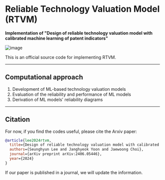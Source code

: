 # Reliable Technology Valuation Model (RTVM)

**Implementation of "Design of reliable technology valuation model with calibrated machine learning of patent indicators"**

![image](https://github.com/user-attachments/assets/916bed66-fb64-4e09-bf33-0da7283469e8)


This is an official source code for implementing RTVM.

---

## Computational approach

1. Development of ML-based technology valuation models
2. Evaluation of the reliability and performance of ML models
3. Derivation of ML models' reliability diagrams

---

## Citation

For now, if you find the codes useful, please cite the Arxiv paper:

```bibtex
@article{lee2024rtvm,
  title={Design of reliable technology valuation model with calibrated machine learning of patent indicators},
  authors={Seunghyun Lee and Janghyeok Yoon and Jaewoong Choi},
  journal={arXiv preprint arXiv:2406.05446},
  year={2024}
}
```

If our paper is published in a journal, we will update the information.
